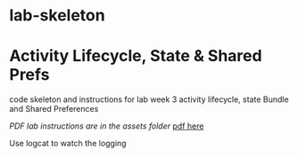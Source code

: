 # lab-skeleton	
# Activity Lifecycle, State & Shared Prefs
code skeleton and instructions for lab week 3
activity lifecycle, state Bundle and Shared Preferences


*PDF lab instructions are in the assets folder*
[pdf here](assets/lab03-activity-logging-state-prefs.docx)

Use logcat to watch the logging

